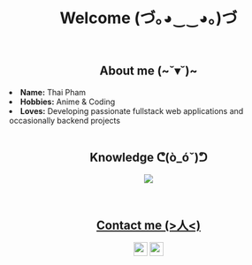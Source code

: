 <body>
<h1 align="center">Welcome (づ｡◕‿‿◕｡)づ</h1>
<br>
<div>
<h2 align="center">About me (~˘▾˘)~</h2>
<li>
<b>Name:</b> Thai Pham</li>
<li>
<b>Hobbies:</b> Anime & Coding
</li>
<li>
<b>Loves:</b> Developing passionate fullstack web applications and occasionally backend projects
</li>
<br>
<h2 align="center">Knowledge ᕦ(ò_óˇ)ᕤ</h2>
<p align=center>
  <a href="https://skillicons.dev">
    <img src="https://skillicons.dev/icons?i=js,ts,html,css,react,nextjs,tailwind,nodejs,express,mongodb, firebase,supabase,py,cpp,java,git,linux" />
  </a>
</p>
<br>
<h2 align="center"><a href="https://sorrowinapril.vercel.app/">
   Contact me (>人<)
</a>
  
 </h2>
  
<p align="center"> 
  <a href="mailto:thaiphm0303@gmail.com"><img src="https://img.shields.io/badge/Gmail-D14836?style=for-the-badge&logo=gmail&logoColor=white" height=25></a>
  <a href="https://www.linkedin.com/in/thai-x-pham/"><img src="https://img.shields.io/badge/linkedin-%230077B5.svg?&style=for-the-badge&logo=linkedin&logoColor=white" height=25></a>
  </p>

 

</body>
